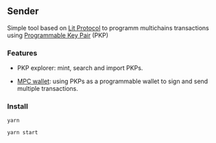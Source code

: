 ## Sender

Simple tool based on <a href="https://www.litprotocol.com/">Lit Protocol</a> to programm multichains transactions using <a href="https://developer.litprotocol.com/v2/pkp/intro">Programmable Key Pair</a> (PKP)

### Features

* PKP explorer: mint, search and import PKPs.

* <a href="https://developer.litprotocol.com/v2/concepts/pkpsaswallet#multi-party-computation-mpc-as-a-key-management-solution">MPC wallet</a>: using PKPs as a programmable wallet to sign and send multiple transactions.

### Install

`yarn`

`yarn start`




